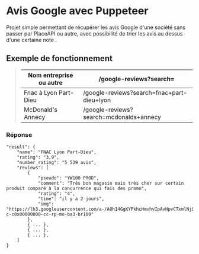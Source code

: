 # Avis Google avec Puppeteer

Projet simple permettant de récupérer les avis Google d'une société sans passer par PlaceAPI ou autre, avec possibilité de trier les avis au dessus d'une certaine note .

## Exemple de fonctionnement

> | Nom entreprise ou autre | /google-reviews?search=                    |
> | ----------------------- | ------------------------------------------ |
> | Fnac à Lyon Part-Dieu   | /google-reviews?search=fnac+part-dieu+lyon |
> | McDonald's Annecy       | /google-reviews?search=mcdonalds+annecy    |

### Réponse

    "result": {
        "name": "FNAC Lyon Part-Dieu",
        "rating": "3,9",
        "number_rating": "5 539 avis",
        "reviews": [
            {
                "pseudo": "YW100 PROD",
                "comment": "Très bon magasin mais très cher sur certain produit comparé à la concurrence qui fais des promo",
                "rating": "4",
                "time": "il y a 2 jours",
                "img": "https://lh3.googleusercontent.com/a-/AOh14GgKYPkhcHmvhvIpAvHpvCTxmlNj92z0xi0aN0e_LQ=s40-c-c0x00000000-cc-rp-mo-ba3-br100"
            },
            { ... },
            { ... },
            { ... },
        ]
    }
